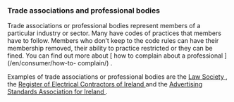 ###  Trade associations and professional bodies

Trade associations or professional bodies represent members of a particular
industry or sector. Many have codes of practices that members have to follow.
Members who don’t keep to the code rules can have their membership removed,
their ability to practice restricted or they can be fined. You can find out
more about [ how to complain about a professional ](/en/consumer/how-to-
complain/) .

Examples of trade associations or professional bodies are the [ Law Society
](https://www.lawsociety.ie/) , the [ Register of Electrical Contractors of
Ireland ](https://safeelectric.ie/) and the [ Advertising Standards
Association for Ireland
](https://www.citizensinformation.ie/en/consumer_affairs/consumer_protection/consumer_rights/advertising_standards_authority_for_ireland.html)
.
